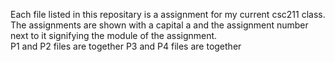 Each file listed in this repositary is a assignment for my current csc211 class. The assignments are shown with a capital a and the assignment number next to it signifying the module of the assignment.  
P1 and P2 files are together P3 and P4 files are together
